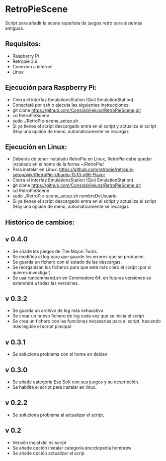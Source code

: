 # RetroPieScene
Script para añadir la scene española de juegos retro para sistemas antiguos.

Requisitos:
-----------
- Raspberry Pi
- Retropie 3.6
- Conexión a internet
- Linux

Ejecución para Raspberry Pi:
----------------------------
- Cierra el interfaz EmulationsStation (Quit EmulationStation).
- Conectaté por ssh o ejecuta las siguientes instrucciones:
- git clone https://github.com/ConsolaViejuna/RetroPieScene.git
- cd RetroPieScene
- sudo ./RetroPie-scene_setup.sh
- Si ya tienes el script descargado entra en el script y actualiza el script (Hay una opción de menú, automáticamente se recarga).

Ejecución en Linux:
-------------------
- Deberás de tener instalado RetroPie en Linux, RetroPie debe quedar instalado en el home de la forma ~/RetroPie/
- Para instalar en Linux: https://github.com/retropie/retropie-setup/wiki/RetroPie-Ubuntu-15.10-x86-Flavor
- Cierra el interfaz EmulationsStation (Quit EmulationStation).
- git clone https://github.com/ConsolaViejuna/RetroPieScene.git
- cd RetroPieScene
- sudo ./RetroPie-scene_setup.sh nombreDeUsuario
- Si ya tienes el script descargado entra en el script y actualiza el script (Hay una opción de menú, automáticamente se recarga).

Histórico de cambios:
---------------------

v 0.4.0
--------
 - Se añade los juegos de The Mojon Twins.
 - Se modifica el log para que guarde los errores que se producen.
 - Se guarda un fichero con el estado de las descargas.
 - Se reorganizan los ficheros para que esté más claro el script (por si quieres investigar).
 - Se usa runcommand.sh en Commodore 64, en futuras versiones se extenderá a todas las versiones.

v 0.3.2
--------
 - Se guarda un archivo de log más exhaustivo
 - Se crear un nuevo fichero de log cada vez que se inicia el script
 - Se crea un fichero con las funciones necesarias para el script, haciendo más legible el script pincipal

v 0.3.1
--------
 - Se soluciona problema con el home en debian

v 0.3.0
--------
 - Se añade categoría Esp Soft con sus juegos y su descripción.
 - Se habilita el script para instalar en linux.

v 0.2.2
--------
 - Se soluciona problema al actualizar el script.

v 0.2
------
 - Versión incial del es script
 - Se añade opción instalar categoría enciclopedia hombrew
 - Se añade opción actualizar el scrip
